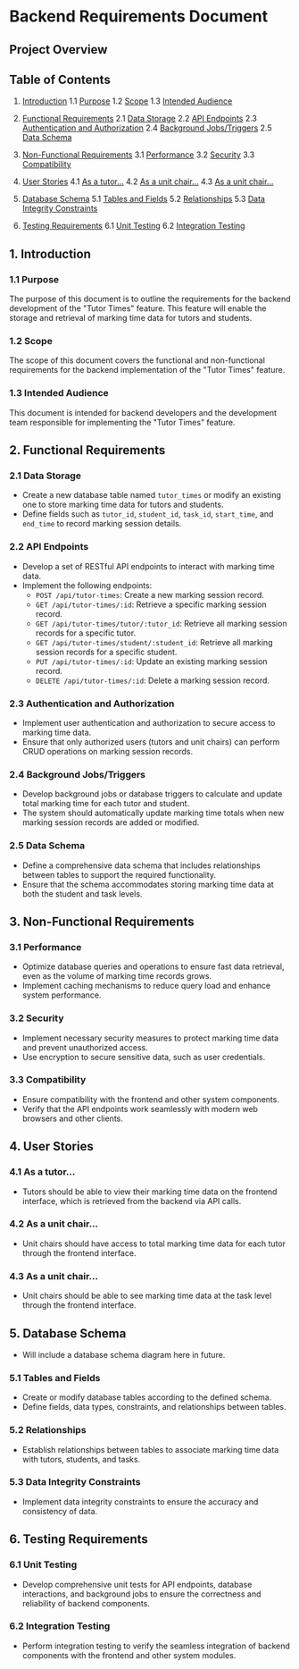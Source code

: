 # Backend Requirements Document

## Project Overview

## Table of Contents

1. [Introduction](#1-introduction) 1.1 [Purpose](#11-purpose) 1.2 [Scope](#12-scope) 1.3
   [Intended Audience](#13-intended-audience)

2. [Functional Requirements](#2-functional-requirements) 2.1 [Data Storage](#21-data-storage) 2.2
   [API Endpoints](#22-api-endpoints) 2.3
   [Authentication and Authorization](#23-authentication-and-authorization) 2.4
   [Background Jobs/Triggers](#24-background-jobstriggers) 2.5 [Data Schema](#25-data-schema)

3. [Non-Functional Requirements](#3-non-functional-requirements) 3.1 [Performance](#31-performance)
   3.2 [Security](#32-security) 3.3 [Compatibility](#33-compatibility)

4. [User Stories](#4-user-stories) 4.1 [As a tutor...](#41-as-a-tutor) 4.2
   [As a unit chair...](#42-as-a-unit-chair) 4.3 [As a unit chair...](#43-as-a-unit-chair)

5. [Database Schema](#5-database-schema) 5.1 [Tables and Fields](#51-tables-and-fields) 5.2
   [Relationships](#52-relationships) 5.3
   [Data Integrity Constraints](#53-data-integrity-constraints)

6. [Testing Requirements](#6-testing-requirements) 6.1 [Unit Testing](#61-unit-testing) 6.2
   [Integration Testing](#62-integration-testing)

## 1. Introduction

### 1.1 Purpose

The purpose of this document is to outline the requirements for the backend development of the
"Tutor Times" feature. This feature will enable the storage and retrieval of marking time data for
tutors and students.

### 1.2 Scope

The scope of this document covers the functional and non-functional requirements for the backend
implementation of the "Tutor Times" feature.

### 1.3 Intended Audience

This document is intended for backend developers and the development team responsible for
implementing the "Tutor Times" feature.

## 2. Functional Requirements

### 2.1 Data Storage

- Create a new database table named `tutor_times` or modify an existing one to store marking time
  data for tutors and students.
- Define fields such as `tutor_id`, `student_id`, `task_id`, `start_time`, and `end_time` to record
  marking session details.

### 2.2 API Endpoints

- Develop a set of RESTful API endpoints to interact with marking time data.
- Implement the following endpoints:
  - `POST /api/tutor-times`: Create a new marking session record.
  - `GET /api/tutor-times/:id`: Retrieve a specific marking session record.
  - `GET /api/tutor-times/tutor/:tutor_id`: Retrieve all marking session records for a specific
    tutor.
  - `GET /api/tutor-times/student/:student_id`: Retrieve all marking session records for a specific
    student.
  - `PUT /api/tutor-times/:id`: Update an existing marking session record.
  - `DELETE /api/tutor-times/:id`: Delete a marking session record.

### 2.3 Authentication and Authorization

- Implement user authentication and authorization to secure access to marking time data.
- Ensure that only authorized users (tutors and unit chairs) can perform CRUD operations on marking
  session records.

### 2.4 Background Jobs/Triggers

- Develop background jobs or database triggers to calculate and update total marking time for each
  tutor and student.
- The system should automatically update marking time totals when new marking session records are
  added or modified.

### 2.5 Data Schema

- Define a comprehensive data schema that includes relationships between tables to support the
  required functionality.
- Ensure that the schema accommodates storing marking time data at both the student and task levels.

## 3. Non-Functional Requirements

### 3.1 Performance

- Optimize database queries and operations to ensure fast data retrieval, even as the volume of
  marking time records grows.
- Implement caching mechanisms to reduce query load and enhance system performance.

### 3.2 Security

- Implement necessary security measures to protect marking time data and prevent unauthorized
  access.
- Use encryption to secure sensitive data, such as user credentials.

### 3.3 Compatibility

- Ensure compatibility with the frontend and other system components.
- Verify that the API endpoints work seamlessly with modern web browsers and other clients.

## 4. User Stories

### 4.1 As a tutor...

- Tutors should be able to view their marking time data on the frontend interface, which is
  retrieved from the backend via API calls.

### 4.2 As a unit chair...

- Unit chairs should have access to total marking time data for each tutor through the frontend
  interface.

### 4.3 As a unit chair...

- Unit chairs should be able to see marking time data at the task level through the frontend
  interface.

## 5. Database Schema

- Will include a database schema diagram here in future.

### 5.1 Tables and Fields

- Create or modify database tables according to the defined schema.
- Define fields, data types, constraints, and relationships between tables.

### 5.2 Relationships

- Establish relationships between tables to associate marking time data with tutors, students, and
  tasks.

### 5.3 Data Integrity Constraints

- Implement data integrity constraints to ensure the accuracy and consistency of data.

## 6. Testing Requirements

### 6.1 Unit Testing

- Develop comprehensive unit tests for API endpoints, database interactions, and background jobs to
  ensure the correctness and reliability of backend components.

### 6.2 Integration Testing

- Perform integration testing to verify the seamless integration of backend components with the
  frontend and other system modules.

